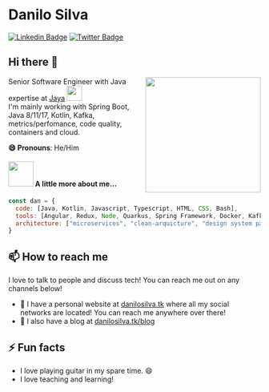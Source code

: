 # Danilo Silva

[![Linkedin Badge](https://img.shields.io/badge/-LinkedIn-blue?style=flat&logo=LinkedIn&logoColor=white)](https://www.linkedin.com/in/danilosilvap)
[![Twitter Badge](https://img.shields.io/badge/-Twitter-1ca0f1?style=flat&logo=Twitter&logoColor=white)](https://twitter.com/dansilva41)

## Hi there 👋
<img align='right' src="https://media.giphy.com/media/gh0RRgkTXedvF0pDc0/giphy.gif" width="230">

Senior Software Engineer with Java expertise at [Jaya](https://jaya.tech/) <img src="https://media.giphy.com/media/WUlplcMpOCEmTGBtBW/giphy.gif" width="30"> </br>
I'm mainly working with Spring Boot, Java 8/11/17, Kotlin, Kafka, metrics/perfomance, code quality, containers and cloud.

**😄 Pronouns**: He/Him

#### <img src="https://media.giphy.com/media/VgCDAzcKvsR6OM0uWg/giphy.gif" width="50"> A little more about me...  

```javascript
const dan = {
  code: [Java, Kotlin, Javascript, Typescript, HTML, CSS, Bash],
  tools: [Angular, Redux, Node, Quarkus, Spring Framework, Docker, Kafka, MongoDB, Maven, Gradle, Hibernate, JPA, Intellij IDEA, Web Storm],
  architecture: ["microservices", "clean-arquicture", "design system pattern"]
}
```

## 📫 How to reach me

I love to talk to people and discuss tech! You can reach me out on any channels below!

- 🔗 I have a personal website at [danilosilva.tk](https://danilosilva.vercel.app/) where all my social networks are located! You can reach me anywhere over there!
- 📝 I also have a blog at [danilosilva.tk/blog](https://danilosilva.vercel.app/blog)

## ⚡ Fun facts

- I love playing guitar in my spare time. 😄</br>
- I love teaching and learning!
